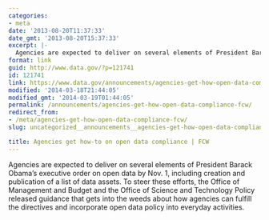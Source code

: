 ```yaml
---
categories:
- meta
date: '2013-08-20T11:37:33'
date_gmt: '2013-08-20T15:37:33'
excerpt: |-
  Agencies are expected to deliver on several elements of President Barack Obama's executive order on open data by Nov. 1, including creation and publication of a list of data assets. To steer these efforts, the Office of Management and Budget…
format: link
guid: http://www.data.gov/?p=121741
id: 121741
link: https://www.data.gov/announcements/agencies-get-how-open-data-compliance-fcw
modified: '2014-03-18T21:44:05'
modified_gmt: '2014-03-19T01:44:05'
permalink: /announcements/agencies-get-how-open-data-compliance-fcw/
redirect_from:
- /meta/agencies-get-how-open-data-compliance-fcw/
slug: uncategorized__announcements__agencies-get-how-open-data-compliance-fcw

title: Agencies get how-to on open data compliance | FCW
---
```


Agencies are expected to deliver on several elements of President Barack Obama’s executive order on open data by Nov. 1, including creation and publication of a list of data assets. To steer these efforts, the Office of Management and Budget and the Office of Science and Technology Policy released guidance that gets into the weeds about how agencies can fulfill the directives and incorporate open data policy into everyday activities.

